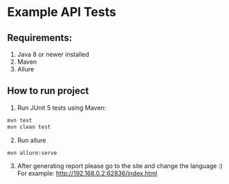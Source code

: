 # Example API Tests

## Requirements: 
1. Java 8 or newer installed
2. Maven
3. Allure

## How to run project

1. Run JUnit 5 tests using Maven: 
```bash
mvn test
mvn clean test
```

2. Run allure
```bash
mvn allure:serve
```
3. After generating report please go to the site and change the language :)
 For example:  http://192.168.0.2:62836/index.html

